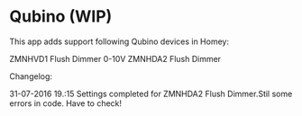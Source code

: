 ﻿# Qubino (WIP)

This app adds support following Qubino devices in Homey:

ZMNHVD1 Flush Dimmer 0-10V
ZMNHDA2 Flush Dimmer

Changelog:

31-07-2016 19.:15 Settings completed for ZMNHDA2 Flush Dimmer.Stil some errors in code. Have to check!

